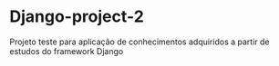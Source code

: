# Django-project-2
Projeto teste para aplicação de conhecimentos adquiridos a partir de estudos do framework Django

